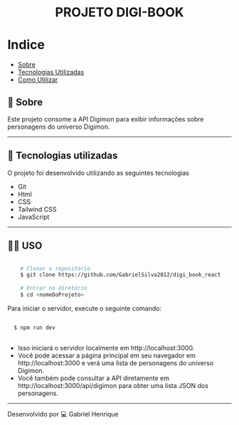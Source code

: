 <h1 align="center">
  PROJETO DIGI-BOOK
</h1>

# Indice

- [Sobre](#-sobre)
- [Tecnologias Utilizadas](#-tecnologias-utilizadas)
- [Como Utilizar](#-uso)

## 🔖 Sobre

Este projeto consome a API Digimon para exibir informações sobre personagens do universo Digimon.

---

## 🚀 Tecnologias utilizadas

O projeto foi desenvolvido utilizando as seguintes tecnologias

- Git
- Html
- CSS
- Tailwind CSS
- JavaScript
---

## 👩‍💻 USO

```bash

    # Clonar o repositório
    $ git clone https://github.com/GabrielSilva2012/digi_book_react
 
    # Entrar no diretório
    $ cd <nomeDoProjeto>

```
Para iniciar o servidor, execute o seguinte comando:

```bash

  $ npm run dev
 
```
- Isso iniciará o servidor localmente em http://localhost:3000.<br>
- Você pode acessar a página principal em seu navegador em http://localhost:3000 e verá uma lista de personagens do universo Digimon.<br>
- Você também pode consultar a API diretamente em http://localhost:3000/api/digimon para obter uma lista JSON dos personagens.

---
Desenvolvido por 💻 Gabriel Henrique
